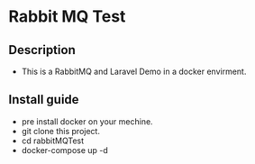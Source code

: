 # Rabbit MQ Test

## Description

- This is a RabbitMQ and Laravel Demo in a docker envirment.

## Install guide

- pre install docker on your mechine.
- git clone this project.
- cd rabbitMQTest
- docker-compose up -d

